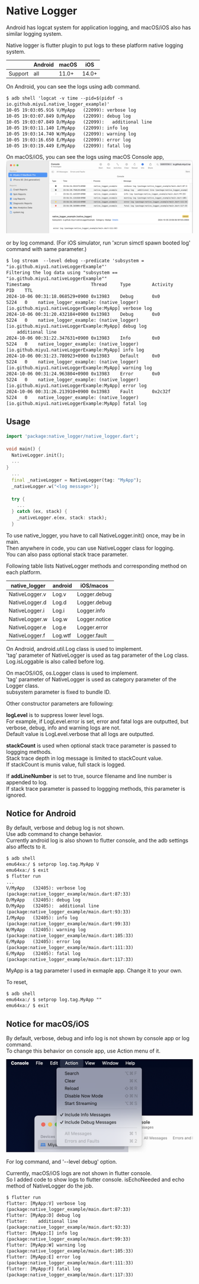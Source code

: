 # Native Logger

Android has logcat system for application logging,
and macOS/iOS also has similar logging system.

Native logger is flutter plugin to put logs to these platform native logging system.

| |Android|macOS|iOS|
-|-|-|-
| Support |all| 11.0+ | 14.0+ |

On Android, you can see the logs using adb command.

```
$ adb shell 'logcat -v time --pid=$(pidof -s io.github.miyu1.native_logger_example)'
10-05 19:03:05.916 V/MyApp   (22099): verbose log
10-05 19:03:07.849 D/MyApp   (22099): debug log
10-05 19:03:07.849 D/MyApp   (22099): 	additional line
10-05 19:03:11.140 I/MyApp   (22099): info log
10-05 19:03:14.740 W/MyApp   (22099): warning log
10-05 19:03:16.650 E/MyApp   (22099): error log
10-05 19:03:19.449 E/MyApp   (22099): fatal log
```

On macOS/iOS, you can see the logs using macOS Console app,
![Console App](doc/images/console_app.png "Console App")  

or by log command.
(For iOS simulator, run 'xcrun simctl spawn booted log' command with same parameter.)

```
$ log stream  --level debug --predicate 'subsystem = "io.github.miyu1.nativeLoggerExample"'
Filtering the log data using "subsystem == "io.github.miyu1.nativeLoggerExample""
Timestamp                       Thread     Type        Activity             PID    TTL  
2024-10-06 00:31:18.068529+0900 0x13983    Debug       0x0                  5224   0    native_logger_example: (native_logger) [io.github.miyu1.nativeLoggerExample:MyApp] verbose log
2024-10-06 00:31:20.432184+0900 0x13983    Debug       0x0                  5224   0    native_logger_example: (native_logger) [io.github.miyu1.nativeLoggerExample:MyApp] debug log
	additional line
2024-10-06 00:31:22.347631+0900 0x13983    Info        0x0                  5224   0    native_logger_example: (native_logger) [io.github.miyu1.nativeLoggerExample:MyApp] info log 
2024-10-06 00:31:23.780923+0900 0x13983    Default     0x0                  5224   0    native_logger_example: (native_logger) [io.github.miyu1.nativeLoggerExample:MyApp] warning log 
2024-10-06 00:31:24.963804+0900 0x13983    Error       0x0                  5224   0    native_logger_example: (native_logger) [io.github.miyu1.nativeLoggerExample:MyApp] error log 
2024-10-06 00:31:26.213910+0900 0x13983    Fault       0x2c32f              5224   0    native_logger_example: (native_logger) [io.github.miyu1.nativeLoggerExample:MyApp] fatal log 
```

## Usage

```dart
import 'package:native_logger/native_logger.dart';

void main() {
  NativeLogger.init();
  ...
}
  ...
  final _nativeLogger = NativeLogger(tag: "MyApp");
  _nativeLogger.w("<log message>");

  try {
    ... 
  } catch (ex, stack) {
    _nativeLogger.e(ex, stack: stack);
  }
```

To use native_logger, you have to call NativeLogger.init() once, may be in main.  
Then anywhere in code, you can use NativeLogger class for logging.  
You can also pass optional stack trace parameter.

Following table lists NativeLogger methods and corresponding method on each platform. 

| native_logger | android | iOS/macos | 
-|-|-
| NativeLogger.v | Log.v | Logger.debug |
| NativeLogger.d | Log.d | Logger.debug |
| NativeLogger.i | Log.i | Logger.info |
| NativeLogger.w | Log.w | Logger.notice |
| NativeLogger.e | Log.e | Logger.error |
| NativeLogger.f | Log.wtf | Logger.fault |

On Android, android.util.Log class is used to implement.  
'tag' parameter of NativeLogger is used as tag parameter of the Log class.  
Log.isLoggable is also called before log.

On macOS/iOS, os.Logger class is used to implement.  
'tag' parameter of NativeLogger is used as category parameter of the Logger class.  
subsystem parameter is fixed to bundle ID.

Other constructor parameters are following:

**logLevel** is to suppress lower level logs.  
For example, if LogLevel.error is set, error and fatal logs are outputted,
but verbose, debug, info and warning logs are not.  
Default value is LogLevel.verbose that all logs are outputted.

**stackCount** is used when optional stack trace parameter is
passed to loggging methods.  
Stack trace depth in log message is limited to stackCount value.  
If stackCount is munis value, full stack is logged.

If **addLineNumber** is set to true,
source filename and line number is appended to log.  
If stack trace parameter is passed to loggging methods, this parameter is ignored.

## Notice for Android

By default, verbose and debug log is not shown.  
Use adb command to change behavior.  
Currently android log is also shown to flutter console, and the adb settings also affects to it.

```
$ adb shell
emu64xa:/ $ setprop log.tag.MyApp V
emu64xa:/ $ exit
$ flutter run
...
V/MyApp   (32405): verbose log (package:native_logger_example/main.dart:87:33)
D/MyApp   (32405): debug log
D/MyApp   (32405): 	additional line (package:native_logger_example/main.dart:93:33)
I/MyApp   (32405): info log (package:native_logger_example/main.dart:99:33)
W/MyApp   (32405): warning log (package:native_logger_example/main.dart:105:33)
E/MyApp   (32405): error log (package:native_logger_example/main.dart:111:33)
E/MyApp   (32405): fatal log (package:native_logger_example/main.dart:117:33)
```

MyApp is a tag parameter I used in exmaple app.
Change it to your own.  

To reset,
```
$ adb shell  
emu64xa:/ $ setprop log.tag.MyApp ""
emu64xa:/ $ exit
```
## Notice for macOS/iOS
By default, verbose, debug and info log is not shown by console app or log command.  
To change this behavior on console app, use Action menu of it.

![Console App Menu](doc/images/console_app_menu.png "Console App Menu") 

For log command, and '--level debug' option.

Currently, macOS/iOS logs are not shown in flutter console.  
So I added code to show logs to flutter console.
isEchoNeeded and echo method of NativeLogger do the job. 

```
$ flutter run
flutter: [MyApp:V] verbose log (package:native_logger_example/main.dart:87:33)
flutter: [MyApp:D] debug log
flutter: 	additional line (package:native_logger_example/main.dart:93:33)
flutter: [MyApp:I] info log (package:native_logger_example/main.dart:99:33)
flutter: [MyApp:W] warning log (package:native_logger_example/main.dart:105:33)
flutter: [MyApp:E] error log (package:native_logger_example/main.dart:111:33)
flutter: [MyApp:F] fatal log (package:native_logger_example/main.dart:117:33)
```
